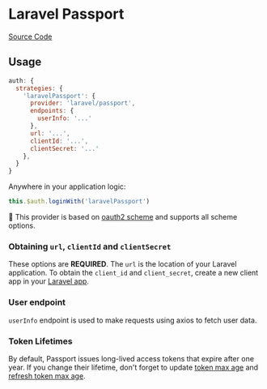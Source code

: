 # Laravel Passport

[Source Code](https://github.com/nuxt-community/auth-module/blob/dev/src/providers/laravel.passport.ts)

## Usage

```js
auth: {
  strategies: {
    'laravelPassport': {
      provider: 'laravel/passport',
      endpoints: {
        userInfo: '...'
      },
      url: '...',
      clientId: '...',
      clientSecret: '...'
    },
  }
}
```

Anywhere in your application logic:

```js
this.$auth.loginWith('laravelPassport')
```

💁 This provider is based on [oauth2 scheme](../schemes/oauth2.md) and supports all scheme options.

### Obtaining `url`, `clientId` and `clientSecret`

These options are **REQUIRED**. The `url` is the location of your Laravel application. To obtain the `client_id` and `client_secret`, create a new client app in your [Laravel app](https://laravel.com/docs/passport#managing-clients).

### User endpoint
`userInfo` endpoint is used to make requests using axios to fetch user data.

### Token Lifetimes
By default, Passport issues long-lived access tokens that expire after one year. If you change their lifetime, don't forget to update [token max age](../schemes/oauth2.md#token-2) and [refresh token max age](../schemes/oauth2.md#refreshtoken).
